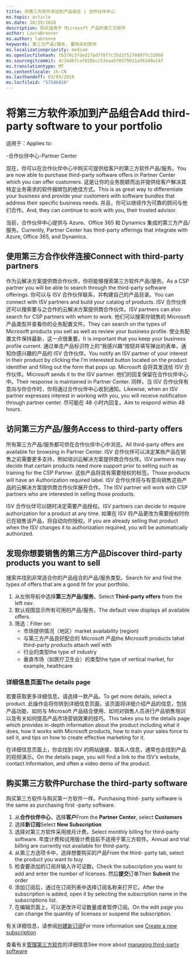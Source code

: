 ```yaml
---
title: 将第三方软件添加到产品组合 | 合作伙伴中心
ms.topic: article
ms.date: 10/29/2018
description: 购买适用于 Microsoft 产品的第三方软件
author: LauraBrenner
ms.author: labrenne
keywords: 第三方产品/服务, 要购买的软件
ms.localizationpriority: medium
ms.openlocfilehash: fb378c5fded17bd7f8f7c35d375278097fc32098
ms.sourcegitcommit: 4c34d6fcaf020bcc53eaa5f0379011a56149a14f
ms.translationtype: MT
ms.contentlocale: zh-CN
ms.lasthandoff: 03/05/2019
ms.locfileid: "57586810"
---
```

# <a name="add-third-party-software-to-your-portfolio"></a><span data-ttu-id="db4ea-104">将第三方软件添加到产品组合</span><span class="sxs-lookup"><span data-stu-id="db4ea-104">Add third-party software to your portfolio</span></span>

<span data-ttu-id="db4ea-105">适用于：</span><span class="sxs-lookup"><span data-stu-id="db4ea-105">Applies to:</span></span>

<span data-ttu-id="db4ea-106">-合作伙伴中心</span><span class="sxs-lookup"><span data-stu-id="db4ea-106">-Partner Center</span></span>

<span data-ttu-id="db4ea-107">现在，你可以在合作伙伴中心中购买可提供给客户的第三方软件产品/服务。</span><span class="sxs-lookup"><span data-stu-id="db4ea-107">You are now able to purchase third-party software offers in Partner Center which you can offer customers.</span></span> <span data-ttu-id="db4ea-108">这是让你的业务脱颖而出并提供给客户解决其特定业务需求的软件捆绑包的绝佳方式。</span><span class="sxs-lookup"><span data-stu-id="db4ea-108">This is as great way to differentiate your business and provide your customers with software bundles that address their specific business needs.</span></span> <span data-ttu-id="db4ea-109">并且，你可以继续作为可靠的顾问与他们合作。</span><span class="sxs-lookup"><span data-stu-id="db4ea-109">And, they can continue to work with you, their trusted advisor.</span></span>

<span data-ttu-id="db4ea-110">当前，合作伙伴中心提供与 Azure、Office 365 和 Dynamics 集成的第三方产品/服务。</span><span class="sxs-lookup"><span data-stu-id="db4ea-110">Currently, Partner Center has third-party offerings that integrate with Azure, Office 365, and Dynamics.</span></span> 

## <a name="connect-with-third-party-partners"></a><span data-ttu-id="db4ea-111">使用第三方合作伙伴连接</span><span class="sxs-lookup"><span data-stu-id="db4ea-111">Connect with third-party partners</span></span>
 
<span data-ttu-id="db4ea-112">作为云解决方案提供商合作伙伴，你将能够搜索第三方软件产品/服务。</span><span class="sxs-lookup"><span data-stu-id="db4ea-112">As a CSP partner you will be able to search through the third-party software offerings.</span></span> <span data-ttu-id="db4ea-113">你可以与 ISV 合作伙伴联系，并构建自己的产品目录。</span><span class="sxs-lookup"><span data-stu-id="db4ea-113">You can connect with ISV partners and build your catalog of products.</span></span> <span data-ttu-id="db4ea-114">ISV 合作伙伴还可以搜索要与之合作的云解决方案提供商合作伙伴。</span><span class="sxs-lookup"><span data-stu-id="db4ea-114">ISV partners can also search for CSP partners with whom to work.</span></span> <span data-ttu-id="db4ea-115">他们可以搜索你销售的 Microsoft 产品类型并查看你的业务配置文件。</span><span class="sxs-lookup"><span data-stu-id="db4ea-115">They can search on the types of Microsoft products you sell as well as review your business profile.</span></span> <span data-ttu-id="db4ea-116">使业务配置文件保持最新，这一点很重要。</span><span class="sxs-lookup"><span data-stu-id="db4ea-116">It is important that you keep your business profile current.</span></span> <span data-ttu-id="db4ea-117">通过单击产品标识符上的“我感兴趣”按钮并填写弹出的表单，通知你感兴趣的产品的 ISV 合作伙伴。</span><span class="sxs-lookup"><span data-stu-id="db4ea-117">You notify an ISV partner of your interest in their product by clicking the I’m interested button located on the product identifier and filling out the form that pops up.</span></span> <span data-ttu-id="db4ea-118">Microsoft 会将其发送给 ISV 合作伙伴。</span><span class="sxs-lookup"><span data-stu-id="db4ea-118">Microsoft sends it to the ISV partner.</span></span> <span data-ttu-id="db4ea-119">他们的回复保留在合作伙伴中心中。</span><span class="sxs-lookup"><span data-stu-id="db4ea-119">Their response is maintained in Partner Center.</span></span> <span data-ttu-id="db4ea-120">同样，当 ISV 合作伙伴有意向与你合作时，你将通过合作伙伴中心收到通知。</span><span class="sxs-lookup"><span data-stu-id="db4ea-120">Likewise, when an ISV partner expresses interest in working with you, you will receive notification through partner center.</span></span> <span data-ttu-id="db4ea-121">尽可能在 48 小时内回复。</span><span class="sxs-lookup"><span data-stu-id="db4ea-121">Aim to respond within 48 hours.</span></span>

## <a name="access-to-third-party-offers"></a><span data-ttu-id="db4ea-122">访问第三方产品/服务</span><span class="sxs-lookup"><span data-stu-id="db4ea-122">Access to third-party offers</span></span>

<span data-ttu-id="db4ea-123">所有第三方产品/服务都可供在合作伙伴中心中浏览。</span><span class="sxs-lookup"><span data-stu-id="db4ea-123">All third-party offers are available for browsing in Partner Center.</span></span> <span data-ttu-id="db4ea-124">ISV 合作伙伴可以决定某些产品在销售之前需要更多支持，例如培训云解决方案提供商合作伙伴。</span><span class="sxs-lookup"><span data-stu-id="db4ea-124">ISV partners may decide that certain products need more support prior to selling such as training for the CSP Partner.</span></span> <span data-ttu-id="db4ea-125">这些产品将具有需要授权的标签。</span><span class="sxs-lookup"><span data-stu-id="db4ea-125">Those products will have an Authorization required label.</span></span> <span data-ttu-id="db4ea-126">ISV 合作伙伴将与有意向销售这些产品的云解决方案提供商合作伙伴展开合作。</span><span class="sxs-lookup"><span data-stu-id="db4ea-126">The ISV partner will work with CSP partners who are interested in selling those products.</span></span> 

<span data-ttu-id="db4ea-127">ISV 合作伙伴可以随时决定需要产品授权。</span><span class="sxs-lookup"><span data-stu-id="db4ea-127">ISV partners can decide to require authorization for a product at any time.</span></span> <span data-ttu-id="db4ea-128">如果在 ISV 将产品更改为需要授权时你已在销售该产品，将自动向你授权。</span><span class="sxs-lookup"><span data-stu-id="db4ea-128">If you are already selling that product when the ISV changes it to authorization required, you will be automatically authorized.</span></span>

## <a name="discover-third-party-products-you-want-to-sell"></a><span data-ttu-id="db4ea-129">发现你想要销售的第三方产品</span><span class="sxs-lookup"><span data-stu-id="db4ea-129">Discover third-party products you want to sell</span></span>

<span data-ttu-id="db4ea-130">搜索并找到非常适合你的产品组合的产品/服务类型。</span><span class="sxs-lookup"><span data-stu-id="db4ea-130">Search for and find the types of offers that are a good fit for your portfolio.</span></span> 

1. <span data-ttu-id="db4ea-131">从左侧导航中选择**第三方产品/服务**。</span><span class="sxs-lookup"><span data-stu-id="db4ea-131">Select **Third-party offers** from the left nav.</span></span>
2. <span data-ttu-id="db4ea-132">默认视图显示所有可用的产品/服务。</span><span class="sxs-lookup"><span data-stu-id="db4ea-132">The default view displays all available offers.</span></span>
3. <span data-ttu-id="db4ea-133">筛选：</span><span class="sxs-lookup"><span data-stu-id="db4ea-133">Filter on:</span></span>
    - <span data-ttu-id="db4ea-134">市场提供情况（地区）</span><span class="sxs-lookup"><span data-stu-id="db4ea-134">market availability (region)</span></span>
    - <span data-ttu-id="db4ea-135">与第三方产品良好配合的 Microsoft 产品</span><span class="sxs-lookup"><span data-stu-id="db4ea-135">the Microsoft products tahat third-party products attach well with</span></span>
    - <span data-ttu-id="db4ea-136">行业的类型</span><span class="sxs-lookup"><span data-stu-id="db4ea-136">the type of industry</span></span>
    - <span data-ttu-id="db4ea-137">垂直市场（如医疗卫生业）的类型</span><span class="sxs-lookup"><span data-stu-id="db4ea-137">the type of vertical market, for example, healthcare</span></span>

### <a name="the-details-page"></a><span data-ttu-id="db4ea-138">详细信息页面</span><span class="sxs-lookup"><span data-stu-id="db4ea-138">The details page</span></span>

<span data-ttu-id="db4ea-139">若要获取更多详细信息，请选择一款产品。</span><span class="sxs-lookup"><span data-stu-id="db4ea-139">To get more details, select a product.</span></span> <span data-ttu-id="db4ea-140">此操作会将你转到详细信息页面，该页面将详细介绍产品的信息，包括产品功能、如何与 Microsoft 产品结合使用、如何对销售人员进行产品销售培训以及有关如何提高产品市场营销效果的技巧。</span><span class="sxs-lookup"><span data-stu-id="db4ea-140">This takes you to the details page which provides in-depth information about the product including what it does, how it works with Microsoft products, how to train your sales force to sell it, and tips on how to create effective marketing for it.</span></span>

<span data-ttu-id="db4ea-141">在详细信息页面上，你会找到 ISV 的网站链接、联系人信息，通常也会找到产品的视频演示。</span><span class="sxs-lookup"><span data-stu-id="db4ea-141">On the details page, you will find a link to the ISV’s website, contact information, and often a video demo of the product.</span></span> 

## <a name="purchase-the-third-party-software"></a><span data-ttu-id="db4ea-142">购买第三方软件</span><span class="sxs-lookup"><span data-stu-id="db4ea-142">Purchase the third-party software</span></span>

<span data-ttu-id="db4ea-143">购买第三方软件与购买第一方软件一样。</span><span class="sxs-lookup"><span data-stu-id="db4ea-143">Purchasing third- party software is the same as purchasing first -party software.</span></span> 

1. <span data-ttu-id="db4ea-144">从**合作伙伴中心**，选择**客户**</span><span class="sxs-lookup"><span data-stu-id="db4ea-144">From the **Partner Center**, select **Customers**</span></span>
2. <span data-ttu-id="db4ea-145">选择**新订阅**</span><span class="sxs-lookup"><span data-stu-id="db4ea-145">Select **New Subscription**</span></span>
3. <span data-ttu-id="db4ea-146">选择对第三方软件采用按月计费。</span><span class="sxs-lookup"><span data-stu-id="db4ea-146">Select monthly billing for third-party software.</span></span> <span data-ttu-id="db4ea-147">年度计费和试用版计费目前不适用于第三方软件。</span><span class="sxs-lookup"><span data-stu-id="db4ea-147">Annual and trial billing are currently not available for third-party.</span></span>
4. <span data-ttu-id="db4ea-148">从第三方选项卡中，选择想要购买的产品</span><span class="sxs-lookup"><span data-stu-id="db4ea-148">From the third- party tab, select the product you want to buy</span></span>
5. <span data-ttu-id="db4ea-149">检查要添加的订阅并输入许可证数。</span><span class="sxs-lookup"><span data-stu-id="db4ea-149">Check the subscription you want to add and enter the number of licenses.</span></span> <span data-ttu-id="db4ea-150">然后**提交**订单</span><span class="sxs-lookup"><span data-stu-id="db4ea-150">Then **Submit** the order</span></span>
6. <span data-ttu-id="db4ea-151">添加订阅后，通过在订阅列表中选择订阅名称来打开它。</span><span class="sxs-lookup"><span data-stu-id="db4ea-151">After the subscription is added, open it by selecting the subscription name in the subscriptions list.</span></span>
7. <span data-ttu-id="db4ea-152">在编辑页面上，可以更改许可证数量或者暂停订阅。</span><span class="sxs-lookup"><span data-stu-id="db4ea-152">On the edit page you can change the quantity of licenses or suspend the subscription.</span></span>

<span data-ttu-id="db4ea-153">有关详细信息，请参阅[创建新订阅](create-a-new-subscription.md)</span><span class="sxs-lookup"><span data-stu-id="db4ea-153">For more information see [Create a new subscription](create-a-new-subscription.md)</span></span>

<span data-ttu-id="db4ea-154">查看有关[管理第三方软件](third-party-help.md)的详细信息</span><span class="sxs-lookup"><span data-stu-id="db4ea-154">See more about [managing third-party software](third-party-help.md)</span></span>  